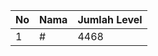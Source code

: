 | No | Nama            | Jumlah Level |
|----|-----------------|--------------|
| 1  | #    |    4468        |
